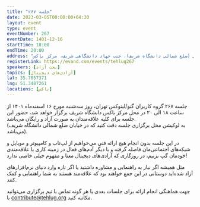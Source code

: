 ```yaml
---
title: "جلسه ۲۶۷"
date: 2023-03-05T00:00:00+04:30
layout: event
type: event
eventNumber: 267
eventDate: 1401-12-16
startTime: 18:00
endTime: 20:00
address: "تهران خیابان آزادی، خیابان حبیب الله، خیابان قاسمی (ضلع شمالی دانشگاه شریف)، جنب جهاد دانشگاهی شریف، مرکز باکس"
registerLink: https://evand.com/events/tehlug267
speakers: [بحث آزاد]
topics: [آزادی‌های دیجیتال]
lat: 35.7057371
lng: 51.3487261
locations: [باکس]
---
```

جلسه ۲۶۷ گروه کاربران گنو/لینوکس تهران، روز سه‌شنبه مورخ ۱۶ اسفندماه ۱۴۰۱ از ساعت ۱۸ الی ۲۰ در محل مرکز باکس دانشگاه شریف برگزار خواهد شد، حضور این جلسه برای کلیه علاقه‌مندان به صورت آزاد و رایگان می‌باشد.  
(به لوکیشن محل برگزاری جلسه دقت کنید که در خیابان ضلع شمالی دانشگاه شریف می‌باشد).  

در این جلسه بدون انجام هیچ ارائه فنی می‌خواهیم از لپ‌تاپ و کامپیوتر و موبایل و شبکه‌های اجتماعی‌مان فاصله گرفته و با دیگر آدم‌های فعال در زمینه کاری یا علاقه‌مندی خودمان گپ بزنیم، در روزگاری که آزادی‌های دیجیتال معنا و مفهوم خیلی خاصی ندارد!  

مثل همیشه اگر نیاز به راهنمایی و مشاوره داشتید یا اگر تازه وارد دنیای نرم‌افزارهای آزاد شده‌اید دوستانی در این جمع خواهند بود که علاقه‌مند هستند به شما راهنمایی و کمک کنند.  

جهت هماهنگی انجام ارائه برای جلسات بعدی یا هر گونه تماس با تیم برگزاری می‌توانید با contribute@tehlug.org مکاتبه کنید.
